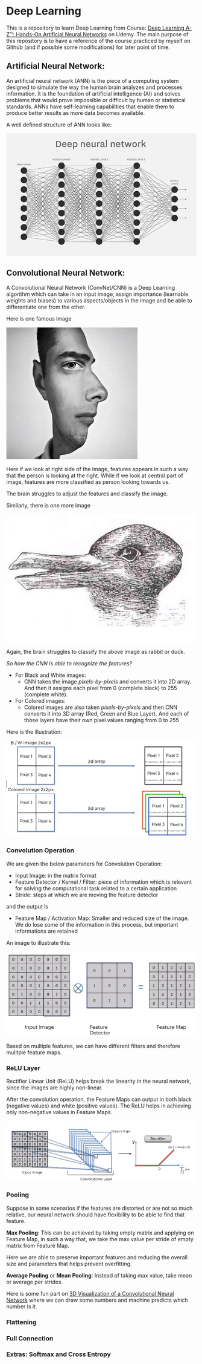 # Deep Learning
This is a repository to learn Deep Learning from Course: [Deep Learning A-Z™: Hands-On Artificial Neural Networks](https://www.udemy.com/course/deeplearning/) on Udemy. The main purpose of this repository is to have a reference of the course practiced by myself on Github (and if possible some modifications) for later point of time.

## Artificial Neural Network:
An artificial neural network (ANN) is the piece of a computing system designed to simulate the way the human brain analyzes and processes information. It is the foundation of artificial intelligence (AI) and solves problems that would prove impossible or difficult by human or statistical standards. ANNs have self-learning capabilities that enable them to produce better results as more data becomes available.

A well defined structure of ANN looks like:

![](images/deep_neural_network.jpg)

## Convolutional Neural Network:
A Convolutional Neural Network (ConvNet/CNN) is a Deep Learning algorithm which can take in an input image, assign importance (learnable weights and biases) to various aspects/objects in the image and be able to differentiate one from the other.

Here is one famous image

![](images/confused_person_image.JPG)

Here if we look at right side of the image, features appears in such a way that the person is looking at the right. While if we look at central part of image, features are more classified as person looking towards us.

The brain struggles to adjust the features and classify the image.

Similarly, there is one more image

![](images/duck_or_rabbit.JPG)

Again, the brain struggles to classify the above image as rabbit or duck.

*So how the CNN is able to recognize the features?*
* For Black and White images:
  * CNN takes the image *pixels-by-pixels* and converts it into 2D array. And then it assigns each pixel from 0 (complete black) to 255 (complete white).
* For Colored images:
  * Colored images are also taken *pixels-by-pixels* and then CNN converts it into 3D array (Red, Green and Blue Layer). And each of those layers have their own pixel values ranging from 0 to 255

Here is the illustration:

![](images/CNN_taking_image.JPG)

### Convolution Operation
We are given the below parameters for Convolution Operation:
* Input Image: in the matrix format
* Feature Detector / Kernel / Filter: piece of information which is relevant for solving the computational task related to a certain application
* Stride: steps at which we are moving the feature detector

and the output is

* Feature Map / Activation Map: Smaller and reduced size of the image. We do lose some of the information in this process, but important informations are retained

An image to illustrate this:

![](images/feature_detection.JPG)

Based on multiple features, we can have different filters and therefore mulitple feature maps.

###  ReLU Layer
Rectifier Linear Unit (ReLU) helps break the linearity in the neural network, since the images are highly non-linear.

After the convolution operation, the Feature Maps can output in both black (negative values) and white (positive values). The ReLU helps in achieving only non-negative values in Feature Maps.

![](images/relu.JPG)

### Pooling
Suppose in some scenarios if the features are distorted or are not so much relative, our neural network should have flexibility to be able to find that feature.

**Max Pooling**: This can be achieved by taking empty matrix and applying on Feature Map, in such a way that, we take the max value per stride of empty matrix from Feature Map.

Here we are able to preserve important features and reducing the overall size and parameters that helps prevent overfitting.

**Average Pooling** or **Mean Pooling**: Instead of taking max value, take mean or average per strides.

Here is some fun part on [3D Visualization of a Convolutional Neural Network](https://www.cs.ryerson.ca/~aharley/vis/conv/) where we can draw some numbers and machine predicts which number is it.

### Flattening

### Full Connection

### Extras: Softmax and Cross Entropy


